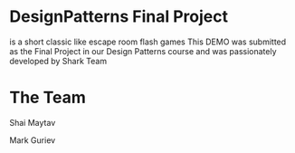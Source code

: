 # DesignPatterns Final Project
is a short classic like escape room flash games
This DEMO was submitted as the Final Project in our Design Patterns course
and was passionately developed by Shark Team

# The Team 
Shai Maytav

Mark Guriev
